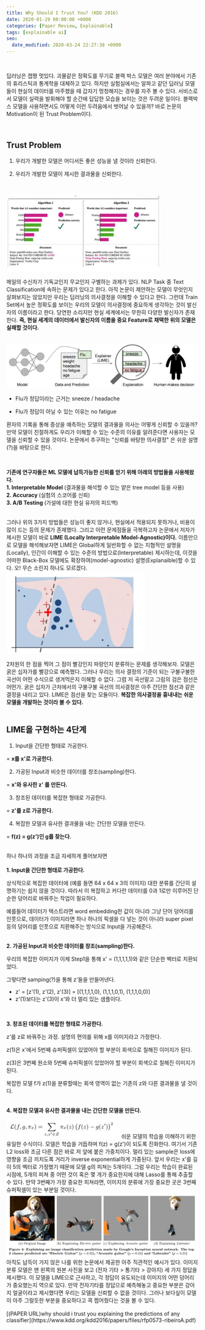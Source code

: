 ```yaml
---
title: Why Should I Trust You? (KDD 2016)
date: 2020-01-29 00:00:00 +0800
categories: [Paper Review, Explainable]
tags: [explainable ai]
seo:
  date_modified: 2020-03-24 22:27:38 +0900
---
```




<br/>

딥러닝은 캡짱 멋있다. 괴물같은 정확도를 무기로 블랙 박스 모델은 여러 분야에서 기존의 휴리스틱과 통계학을 대체하고 있다. 하지만 실험실에서는 알파고 같던 딥러닝 모델들이 현실의 데이터를 마주했을 때 갑자기 멍청해지는 경우를 자주 볼 수 있다. 서비스로서 모델이 실력을 발휘해야 할 순간에 답답한 모습을 보이는 것은 두려운 일이다. 블랙박스 모델을 사용하면서도 어떻게 이런 두려움에서 벗어날 수 있을까? 바로 논문의 Motivation이 된 Trust Problem이다.  

<br/>

## <b>Trust Problem</b>  
1. 우리가 개발한 모델은 어디서든 좋은 성능을 낼 것이라 신뢰한다.  
  
2. 우리가 개발한 모델이 제시한 결과물을 신뢰한다. 

<br/>

<br/>
<img src="/assets/img/pr/lime/limeone.jpg">  
<br/>

메일의 수신자가 기독교인지 무교인지 구별하는 과제가 있다. NLP Task 중 Text Classification에 속하는 문제가 있다고 한다. 아직 논문이 제안하는 모델이 무엇인지 살펴보지는 않았지만 우리는 딥러닝의 의사결정을 이해할 수 있다고 한다. 그런데 Train Set에서 높은 정확도를 보이는 우리의 모델이 의사결정에 중요하게 생각하는 것이 발신자의 이름이라고 한다. 당연한 소리지만 현실 세계에서는 무한히 다양한 발신자가 존재한다. <b> 즉, 현실 세계의 데이터에서 발신자의 이름을 중요 Feature로 채택한 위의 모델은 실패할 것이다.</b>    

<br/>
<img src="/assets/img/pr/lime/limetwo.jpg">  
<br/>

- Flu가 정답이라는 근거는 sneeze / headache  
  
- Flu가 정답이 아닐 수 있는 이유는 no fatigue  
  

환자의 기록을 통해 증상을 예측하는 모델의 결과물을 의사는 어떻게 신뢰할 수 있을까? 만약 모델이 친절하게도 우리가 이해할 수 있는 수준의 이유를 알려준다면 사용자는 모델을 신뢰할 수 있을 것이다. 논문에서 추구하는 "신뢰를 바탕한 의사결정" 은 쉬운 설명(?)을 바탕으로 한다.  

<br/>

<b>기존에 연구자들은 ML 모델에 납득가능한 신뢰를 얻기 위해 아래의 방법들을 사용해왔다.</b>  
<b>1. Interpretable Model </b>(결과물을 해석할 수 있는 얕은 tree model 등을 사용)
<br>
<b>2. Accuracy </b> (실험의 스코어를 신뢰) 
<br>
<b>3. A/B Testing </b> (가설에 대한 현실 유저의 피드백)  

<br/>
그러나 위의 3가지 방법들은 성능이 좋지 않거나, 현실에서 적용되지 못하거나, 비용이 많이 드는 등의 문제가 존재했다. 그리고 이런 문제점들을 극복하고자 논문에서 저자가 제시한 모델이 바로 <b>LIME (Locally Interpretable Model-Agnostic)이다.</b> 이름만으로 모델을 해석해보자면 LIME은 Global하게 일반화할 수 없는 지협적인 설명을(Locally), 인간이 이해할 수 있는 수준의 방법으로(Interpretable) 제시하는데, 이것을 어떠한 Black-Box 모델에도 확장하여(model-agnostic) 설명(Explanaible)할 수 있다. 오! 무슨 소린지 하나도 모르겠다.   
<br/>
<img src="/assets/img/pr/lime/limethree.jpg">  
<br/>

2차원의 한 점을 찍어 그 점이 빨강인지 파랑인지 분류하는 문제를 생각해보자. 모델은 굵은 십자가를 빨강으로 예측했다. 그러나 우리는 의사 결정의 기준이 되는 구불구불한 곡선이 어떤 수식으로 생겨먹은지 이해할 수 없다. 그럼 저 곡선말고 그림의 검은 점선은 어떤가. 굵은 십자가 근처에서의 구불구불 곡선의 의사결정은 아주 간단한 점선과 같은 결정을 내리고 있다. LIME은 점선을 찾는 모듈이다. <b>복잡한 의사결정을 흉내내는 쉬운 모델을 개발하는 것이라 볼 수 있다.</b>  
<br/>

## <b>LIME을 구현하는 4단계</b>  
1. Input을 간단한 형태로 가공한다. 

  = <b>x를 x'로 가공한다.  </b>
  <br>

2. 가공된 Input과 비슷한 데이터를 창조(sampling)한다. 

  = <b>x'와 유사한 z' 를 만든다.  </b>
  <br>

3. 창조된 데이터를 복잡한 형태로 가공한다. 

  = <b>z'를 z로 가공한다.  </b>
  <br>

4. 복잡한 모델과 유사한 결과물을 내는 간단한 모델을 만든다. 

  = <b>f(z) = g(z')인 g를 찾는다.</b>  
  <br/>

하나 하나의 과정을 조금 자세하게 풀어보자면  
<br>
<b>1. Input을 간단한 형태로 가공한다.</b>  

상식적으로 복잡한 데이터에 (예를 들면 64 x 64 x 3의 이미지) 대한 분류를 간단히 설명하기는 쉽지 않을 것이다. 따라서 이 복잡하고 커다란 데이터를 0과 1로만 이루어진 단순한 덩어리로 바꿔주는 작업이 필요하다.  

예를들어 데이터가 텍스트라면 word embedding한 값이 아니라 그냥 단어 덩어리를 인풋으로, 데이터가 이미지라면 하나 하나의 픽셀을 다 넣는 것이 아니라 super pixel 등의 덩어리를 인풋으로 치환해주는 방식으로 Input을 가공해준다.  
<br/>

<b>2. 가공된 Input과 비슷한 데이터를 창조(sampling)한다.</b>  

우리의 복잡한 이미지가 이제 Step1을 통해 x' = (1,1,1,1,1)와 같은 단순한 벡터로 치환되었다.  

그렇다면 samping(?)을 통해 z'들을 만들어낸다.  
- z' = [z'(1), z'(2), z'(3)] = [(1,1,1,1,0), (1,1,1,0,1), (1,1,1,0,0)]
- z'(1)보다는 z'(3)이 x'와 더 멀리 있는 샘플이다.  
<br/>

<b>3. 창조된 데이터를 복잡한 형태로 가공한다.</b>  

z'를 z로 바꿔주는 과정. 설명의 편의를 위해 x를 이미지라고 가정한다.  

z(1)은 x'에서 5번째 슈퍼픽셀이 있었어야 할 부분이 회색으로 칠해진 이미지가 된다.  

z(3)은 3번째 원소와 5번째 슈퍼픽셀이 있었어야 할 부분이 회색으로 칠해진 이미지가 된다.  

복잡한 모델 f가 z(1)을 분류할때는 회색 영역이 없는 기존의 z와 다른 결과물을 낼 것이다.  
<br/>

<b>4. 복잡한 모델과 유사한 결과물을 내는 간단한 모델을 만든다.</b>  

<img src="/assets/img/pr/lime/limefour.jpg">  
쉬운 모델의 학습을 이해하기 위한 유일한 수식이다. 모델은 학습을 거듭하며 f(z) = g(z')이 되도록 진화한다. 여기서 기존 L2 loss와 조금 다른 점은 바로 저 앞에 붙은 가중치이다. 멀리 있는 sample은 loss에 영향을 조금 끼치도록 거리가 inverse exponential하게 가중된다. 앞서 우리는 x'를 길이 5의 벡터로 가정했기 때문에 모델 g의 피쳐는 5개이다. 그럼 우리는 학습이 완료된 시점에, 5개의 피쳐 중 어떤 것이 혹은 몇 개가 중요한지에 대해 Lasso를 통해 추출할 수 있다. 만약 3번째가 가장 중요한 피쳐라면, 이미지의 분류에 가장 중요한 곳은 3번째 슈퍼픽셀이 있는 부분일 것이다.  
<br/>
<img src="/assets/img/pr/lime/limefive.jpg">  
<br/>
아직도 납득이 가지 않은 나를 위한 논문에서 제공한 아주 직관적인 예시가 있다. 이미지 분류 모델은 맨 왼쪽의 원본 사진을 보고 (전자 기타 > 통기타 > 강아지) 세 가지 정답을 제시했다. 이 모델을 LIME으로 근사하고, 각 정답이 유도되는데 이미지의 어떤 덩어리가 중요했는지 역으로 있다. 만약 전자기타를 정답으로 예측해놓고 중요한 부분은 강아지 얼굴이라고 제시했다면 우리는 모델을 신뢰할 수 없을 것이다. 그러나 보다싶이 모델이 아주 그럴듯한 부분을 중요하다고 콕 찝어줬다는 것을 볼 수 있다.
<br/>

<br/>
[(PAPER URL)why should i trust you explaining the predictions of any classifier](https://www.kdd.org/kdd2016/papers/files/rfp0573-ribeiroA.pdf)   
